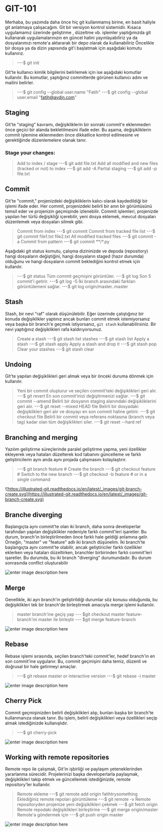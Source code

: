
# GIT-101

Merhaba, bu yazımda daha önce hiç git kullanmamış birine, en basit haliyle git anlatmaya çalışacağım. Git bir versiyon kontrol sistemidir. Kısaca uygulamamız üzerinde geliştirme , düzeltme vb. işlemler yaptığımızda git kullanarak uygulamalarınızın en güncel halini yayınlayabiliriz ya da dosyalarımızı remote'a aktararak bir depo olarak da kullanabiliriz 
Öncelikle bir dosya ya da dizin yapısında git'i başlatmak için aşağıdaki komutu kullanırız.
> ---$ git init

Git'te kullanıcı kimlik bilgilerini belirlemek için ise aşağıdaki komutlar kullanılır. Bu komutlar, yaptığınız commitlerde görünen kullanıcı adını ve mailini belirler.

>---$ git config --global user.name "Fatih"
---$ git config --global user.email "fatih@aydin.com"

## Staging

 Git'te "staging" kavramı, değişikliklerin bir sonraki commit'e eklenmeden önce geçici bir alanda bekletilmesini ifade eder. Bu aşama, değişikliklerin commit işlemine eklenmeden önce dikkatlice kontrol edilmesine ve gerektiğinde düzenlemelere olanak tanır.

### Stage your changes:

>Add to index / stage
---$ git add file.txt
 Add all modified and new files (tracked or not) to index
---$ git add -A
Partial staging
---$ git add -p file.txt

  

## Commit
  
Git'te "commit," projenizdeki değişikliklerin kalıcı olarak kaydedildiği bir işlemi ifade eder. Her commit, projenizdeki belirli bir anın bir görüntüsünü temsil eder ve projenizin geçmişinde izlenebilir. Commit işlemleri, projenizde yapılan her türlü değişikliği içerebilir, yeni dosya eklemek, mevcut dosyaları düzenlemek veya dosyaları silmek gibi.
> Commit from index
---$ git commit
Commit from tracked file list
---$ git commit file1.txt file2.txt
All modified tracked files
---$ git commit -a
Commit from pattern
---$ git commit **/*.py

Aşağıdaki git status komutu, çalışma dizininizde ve depoda (repository) hangi dosyaların değiştiğini, hangi dosyaların staged (hazır durumda) olduğunu ve hangi dosyaların commit beklediğini kontrol etmek için kullanılır.
>---$ git status
> Tüm commit geçmişini görüntüler.
---$ git log
Son 5 commit'i getirir.
 ---$ git log -5
İki branch arasındaki farkları görüntülemeni sağlar.
 ---$ git log origin/master..master
## Stash
Stash, bir nevi "raf" olarak düşünülebilir. Eğer üzerinde çalıştığınız bir konuda değişiklikler yaptınız ancak bunları commit etmek istemiyorsanız veya başka bir branch'e geçmek istiyorsanız, `git stash` kullanabilirsiniz. Bir nevi yaptığınız değişiklikleri rafa kaldırıyorsunuz.
> Create a stash
---$ git stash
list stashes
---$ git stash list
 Apply a stash
---$ git stash apply
Apply a stash and drop it
---$ git stash pop
Clear your stashes
---$ git stash clear
## Undoing
Git'te yapılan değişiklikleri geri almak veya bir önceki duruma dönmek  için kullanılır.
>  Yeni bir commit oluşturur ve seçilen commit'teki değişiklikleri geri alır.
---$ git revert 
En son commit'inizi değiştirmenizi sağlar.
---$ git commit --amend
Belirli bir dosyanın staging alanındaki değişikliklerini geri alır.
---$ git reset --mixed HEAD file
Belirli bir dosyadaki değişiklikleri geri alır ve dosyayı en son commit haline getirir.
---$ git checkout file
Belirli bir commit veya referans noktasına (branch veya tag) kadar olan tüm değişiklikleri siler.
---$ git reset --hard ref
## Branching and merging
Yazılım geliştirme süreçlerinde paralel geliştirme yapma, yeni özellikler ekleyerek veya hataları düzelterek kod tabanını güncelleme ve farklı geliştiricilerin aynı anda aynı projada çalışmasını kolaylaştırır.
> ---$ git branch feature # Create the branch
---$ git checkout feature # Switch to the new branch
---$ git checkout -b feature # or in a single command

![https://illustrated-git.readthedocs.io/en/latest/_images/git-branch-create.svg](https://illustrated-git.readthedocs.io/en/latest/_images/git-branch-create.svg)

## Branche diverging
Başlangıçta aynı commit'te olan iki branch, daha sonra developerlar tarafından yapılan değişiklikler nedeniyle farklı commit'leri işaretler. Bu durum, branch'in birleştirilmeden önce farklı hale geldiği anlamına gelir. Örneğin, "master" ve "feature" adlı iki branch düşünelim. İki branch'te başlangıçta aynı commit'te olabilir, ancak geliştiriciler farklı özellikler eklerken veya hataları düzeltirken, branchler birbirinden farklı commit'leri işaretler. Bu durumda, bu iki branch "diverging" durumundadır. Bu durum sonrasında conflict oluşturabilir 

![enter image description here](https://illustrated-git.readthedocs.io/en/latest/_images/git-branch-diverge.svg)

## Merge
Genellikle, iki ayrı branch'in geliştirildiği durumlar söz konusu olduğunda, bu değişiklikleri tek bir branch'de  birleştirmek amacıyla merge işlemi kullanılır.
>master branch'ine geçiş yap 
--- $git checkout master
 feature-branch'ini master ile birleştir 
 --- $git merge feature-branch

![enter image description here](https://illustrated-git.readthedocs.io/en/latest/_images/git-branch-merge.svg)
  

## Rebase
Rebase işlemi sırasında, seçilen branch'teki commit'ler, hedef branch'in en son commit'ine uygulanır. Bu, commit geçmişini daha temiz, düzenli ve doğrusal bir hale getirmeyi amaçlar.

> ---$ git rebase master
 or interactive version
---$ git rebase -i master

![enter image description here](https://illustrated-git.readthedocs.io/en/latest/_images/git-branch-rebase.svg)

## Cherry Pick
Commit geçmişinizden belirli değişiklikleri alıp, bunları başka bir branch'te kullanmanıza olanak tanır. Bu işlem, belirli değişiklikleri veya özellikleri seçip almak istediğinizde kullanışlıdır.

> ---$ git cherry-pick

![enter image description here](https://illustrated-git.readthedocs.io/en/latest/_images/git-cherry-pick.svg)

##  Working with remote repositories
Remote repo ile çalışmak, Git'in işbirliği ve paylaşım yeteneklerinden yararlanma sürecidir. Projelerinizi başka developerlarla paylaşmak, değişiklikleri takip etmek ve güncellemek istediğinizde, remote repository'ler kullanılır.

> Remote ekleme
>---$ git remote add origin fatihtrysomething
Eklediğiniz remote repoları görüntüleme
---$ git remote -v
Remote repositoryden projenize yeni değişiklikleri çekmek
---$ git fetch origin
Remote repodaki değişiklikleri birleştirme
---$ git merge origin/master
Remote'a göndermek için
---$ git push origin master

![enter image description here](https://illustrated-git.readthedocs.io/en/latest/_images/git-flows.svg)

